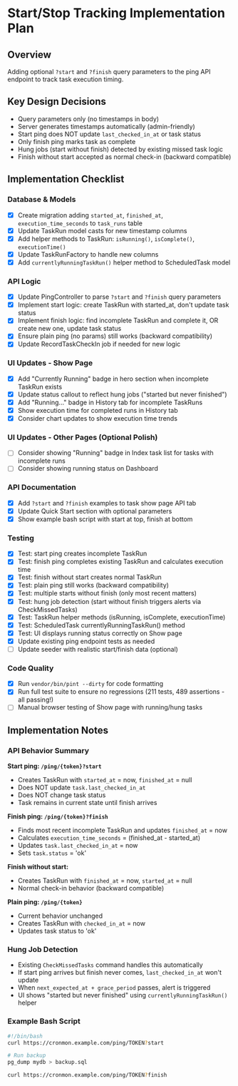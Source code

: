 # Start/Stop Tracking Implementation Plan

## Overview
Adding optional `?start` and `?finish` query parameters to the ping API endpoint to track task execution timing.

## Key Design Decisions
- Query parameters only (no timestamps in body)
- Server generates timestamps automatically (admin-friendly)
- Start ping does NOT update `last_checked_in_at` or task status
- Only finish ping marks task as complete
- Hung jobs (start without finish) detected by existing missed task logic
- Finish without start accepted as normal check-in (backward compatible)

## Implementation Checklist

### Database & Models
- [x] Create migration adding `started_at`, `finished_at`, `execution_time_seconds` to `task_runs` table
- [x] Update TaskRun model casts for new timestamp columns
- [x] Add helper methods to TaskRun: `isRunning()`, `isComplete()`, `executionTime()`
- [x] Update TaskRunFactory to handle new columns
- [x] Add `currentlyRunningTaskRun()` helper method to ScheduledTask model

### API Logic
- [x] Update PingController to parse `?start` and `?finish` query parameters
- [x] Implement start logic: create TaskRun with started_at, don't update task status
- [x] Implement finish logic: find incomplete TaskRun and complete it, OR create new one, update task status
- [x] Ensure plain ping (no params) still works (backward compatibility)
- [x] Update RecordTaskCheckIn job if needed for new logic

### UI Updates - Show Page
- [x] Add "Currently Running" badge in hero section when incomplete TaskRun exists
- [x] Update status callout to reflect hung jobs ("started but never finished")
- [x] Add "Running..." badge in History tab for incomplete TaskRuns
- [x] Show execution time for completed runs in History tab
- [x] Consider chart updates to show execution time trends

### UI Updates - Other Pages (Optional Polish)
- [ ] Consider showing "Running" badge in Index task list for tasks with incomplete runs
- [ ] Consider showing running status on Dashboard

### API Documentation
- [x] Add `?start` and `?finish` examples to task show page API tab
- [x] Update Quick Start section with optional parameters
- [x] Show example bash script with start at top, finish at bottom

### Testing
- [x] Test: start ping creates incomplete TaskRun
- [x] Test: finish ping completes existing TaskRun and calculates execution time
- [x] Test: finish without start creates normal TaskRun
- [x] Test: plain ping still works (backward compatibility)
- [x] Test: multiple starts without finish (only most recent matters)
- [x] Test: hung job detection (start without finish triggers alerts via CheckMissedTasks)
- [x] Test: TaskRun helper methods (isRunning, isComplete, executionTime)
- [x] Test: ScheduledTask currentlyRunningTaskRun() method
- [x] Test: UI displays running status correctly on Show page
- [x] Update existing ping endpoint tests as needed
- [ ] Update seeder with realistic start/finish data (optional)

### Code Quality
- [x] Run `vendor/bin/pint --dirty` for code formatting
- [x] Run full test suite to ensure no regressions (211 tests, 489 assertions - all passing!)
- [ ] Manual browser testing of Show page with running/hung tasks

## Implementation Notes

### API Behavior Summary

**Start ping: `/ping/{token}?start`**
- Creates TaskRun with `started_at` = now, `finished_at` = null
- Does NOT update `task.last_checked_in_at`
- Does NOT change task status
- Task remains in current state until finish arrives

**Finish ping: `/ping/{token}?finish`**
- Finds most recent incomplete TaskRun and updates `finished_at` = now
- Calculates `execution_time_seconds` = (finished_at - started_at)
- Updates `task.last_checked_in_at` = now
- Sets `task.status` = 'ok'

**Finish without start:**
- Creates TaskRun with `finished_at` = now, `started_at` = null
- Normal check-in behavior (backward compatible)

**Plain ping: `/ping/{token}`**
- Current behavior unchanged
- Creates TaskRun with `checked_in_at` = now
- Updates task status to 'ok'

### Hung Job Detection
- Existing `CheckMissedTasks` command handles this automatically
- If start ping arrives but finish never comes, `last_checked_in_at` won't update
- When `next_expected_at + grace_period` passes, alert is triggered
- UI shows "started but never finished" using `currentlyRunningTaskRun()` helper

### Example Bash Script
```bash
#!/bin/bash
curl https://cronmon.example.com/ping/TOKEN?start

# Run backup
pg_dump mydb > backup.sql

curl https://cronmon.example.com/ping/TOKEN?finish
```
